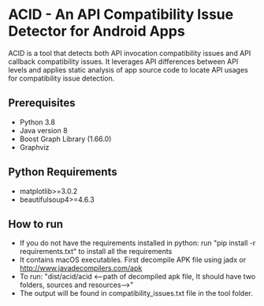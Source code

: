 # ACID - An API Compatibility Issue Detector for Android Apps

ACID is a tool that detects both API invocation compatibility issues and API callback compatibility issues. It leverages API differences between API levels and applies static analysis of	app source code to locate API usages for compatibility issue detection.

## Prerequisites
- Python 3.8
- Java version 8
- Boost Graph Library (1.66.0)
- Graphviz 

## Python Requirements
- matplotlib>=3.0.2
- beautifulsoup4>=4.6.3

## How to run
- If you do not have the requirements installed in python: run "pip install -r requirements.txt" to install all the requirements
- It contains macOS executables. First decompile APK file using jadx or http://www.javadecompilers.com/apk
- To run: "dist/acid/acid <--path of decompiled apk file, It should have two folders, sources and resources-->"
- The output will be found in compatibility_issues.txt file in the tool folder.
